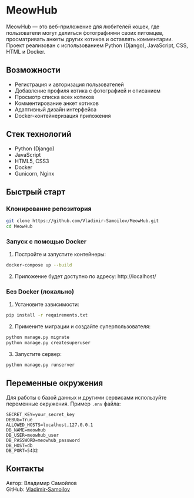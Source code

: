 # MeowHub

MeowHub — это веб-приложение для любителей кошек, где пользователи могут делиться фотографиями своих питомцев, просматривать анкеты других котиков и оставлять комментарии. Проект реализован с использованием Python (Django), JavaScript, CSS, HTML и Docker.

## Возможности

- Регистрация и авторизация пользователей
- Добавление профиля котика с фотографией и описанием
- Просмотр списка всех котиков
- Комментирование анкет котиков
- Адаптивный дизайн интерфейса
- Docker-контейнеризация приложения

## Стек технологий

- Python (Django)
- JavaScript
- HTML5, CSS3
- Docker
- Gunicorn, Nginx

## Быстрый старт

### Клонирование репозитория

```bash
git clone https://github.com/Vladimir-Samoilov/MeowHub.git
cd MeowHub
```


### Запуск с помощью Docker

1. Постройте и запустите контейнеры:

```bash
docker-compose up --build
```

2. Приложение будет доступно по адресу: http://localhost/

### Без Docker (локально)

1. Установите зависимости:

```bash
pip install -r requirements.txt
```

2. Примените миграции и создайте суперпользователя:

```bash
python manage.py migrate
python manage.py createsuperuser
```

3. Запустите сервер:

```bash
python manage.py runserver
```

## Переменные окружения

Для работы с базой данных и другими сервисами используйте переменные окружения. Пример `.env` файла:

```
SECRET_KEY=your_secret_key
DEBUG=True
ALLOWED_HOSTS=localhost,127.0.0.1
DB_NAME=meowhub
DB_USER=meowhub_user
DB_PASSWORD=meowhub_password
DB_HOST=db
DB_PORT=5432
```

## Контакты

Автор: Владимир Самойлов  
GitHub: [Vladimir-Samoilov](https://github.com/Vladimir-Samoilov)
